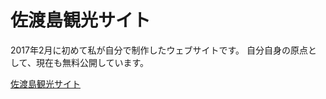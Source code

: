 # 佐渡島観光サイト

2017年2月に初めて私が自分で制作したウェブサイトです。
自分自身の原点として、現在も無料公開しています。

[佐渡島観光サイト](https://sado-website.herokuapp.com/)